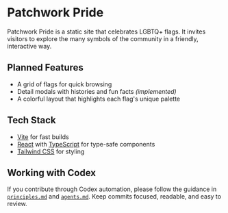 # Patchwork Pride

Patchwork Pride is a static site that celebrates LGBTQ+ flags. It invites visitors to explore the many symbols of the community in a friendly, interactive way.

## Planned Features
- A grid of flags for quick browsing
- Detail modals with histories and fun facts *(implemented)*
- A colorful layout that highlights each flag's unique palette

## Tech Stack
- [Vite](https://vitejs.dev/) for fast builds
- [React](https://reactjs.org/) with [TypeScript](https://www.typescriptlang.org/) for type-safe components
- [Tailwind CSS](https://tailwindcss.com/) for styling

## Working with Codex
If you contribute through Codex automation, please follow the guidance in [`principles.md`](principles.md) and [`agents.md`](agents.md). Keep commits focused, readable, and easy to review.

